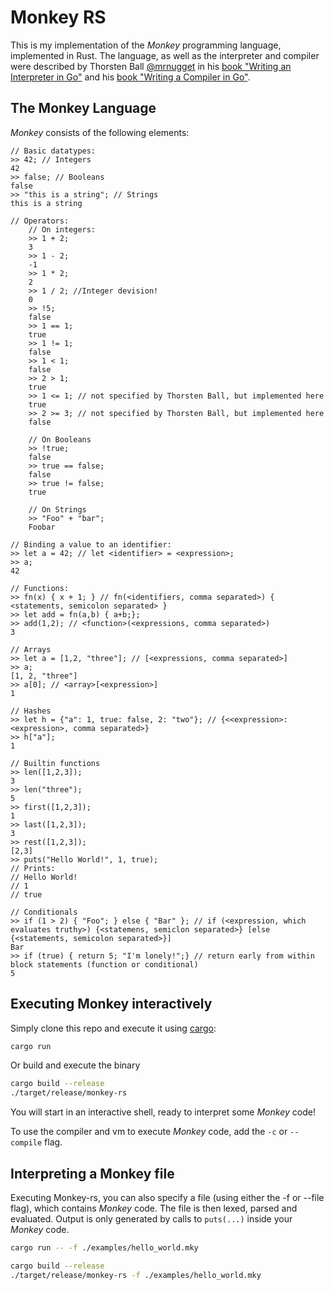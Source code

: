 # Monkey RS

This is my implementation of the _Monkey_ programming language, implemented in Rust.
The language, as well as the interpreter and compiler were described by Thorsten
Ball [@mrnugget](https://github.com/mrnugget)
in his [book "Writing an Interpreter in Go"](https://www.interpreterbook.com) and
his [book "Writing a Compiler in Go"](https://compilerbook.com/).

## The Monkey Language

_Monkey_ consists of the following elements:

```
// Basic datatypes:
>> 42; // Integers
42
>> false; // Booleans 
false
>> "this is a string"; // Strings
this is a string

// Operators:
    // On integers:
    >> 1 + 2;
    3
    >> 1 - 2;
    -1
    >> 1 * 2;
    2
    >> 1 / 2; //Integer devision!
    0
    >> !5; 
    false
    >> 1 == 1;
    true
    >> 1 != 1;
    false
    >> 1 < 1;
    false
    >> 2 > 1;
    true
    >> 1 <= 1; // not specified by Thorsten Ball, but implemented here
    true
    >> 2 >= 3; // not specified by Thorsten Ball, but implemented here
    false
    
    // On Booleans
    >> !true;
    false
    >> true == false;
    false
    >> true != false;
    true
    
    // On Strings
    >> "Foo" + "bar";
    Foobar

// Binding a value to an identifier:
>> let a = 42; // let <identifier> = <expression>;
>> a;
42

// Functions:
>> fn(x) { x + 1; } // fn(<identifiers, comma separated>) { <statements, semicolon separated> }
>> let add = fn(a,b) { a+b;};
>> add(1,2); // <function>(<expressions, comma separated>)
3

// Arrays
>> let a = [1,2, "three"]; // [<expressions, comma separated>]
>> a;
[1, 2, "three"]
>> a[0]; // <array>[<expression>]
1

// Hashes
>> let h = {"a": 1, true: false, 2: "two"}; // {<<expression>:<expression>, comma separated>}
>> h["a"];
1

// Builtin functions
>> len([1,2,3]);
3
>> len("three");
5
>> first([1,2,3]);
1
>> last([1,2,3]);
3
>> rest([1,2,3]);
[2,3]
>> puts("Hello World!", 1, true);
// Prints:
// Hello World!
// 1
// true

// Conditionals
>> if (1 > 2) { "Foo"; } else { "Bar" }; // if (<expression, which evaluates truthy>) {<statemens, semiclon separated>} [else {<statements, semicolon separated>}]
Bar
>> if (true) { return 5; "I'm lonely!";} // return early from within block statements (function or conditional)
5
```

## Executing Monkey interactively

Simply clone this repo and execute it using [cargo](https://www.rust-lang.org/learn/get-started):

```bash
cargo run
```

Or build and execute the binary

```bash
cargo build --release
./target/release/monkey-rs
```

You will start in an interactive shell, ready to interpret some _Monkey_ code!

To use the compiler and vm to execute _Monkey_ code, add the `-c` or `--compile` flag.

## Interpreting a Monkey file

Executing Monkey-rs, you can also specify a file (using either the -f or --file flag), which contains _Monkey_ code.
The file is then lexed, parsed and evaluated.
Output is only generated by calls to `puts(...)` inside your _Monkey_ code.

```bash
cargo run -- -f ./examples/hello_world.mky
```

```bash
cargo build --release
./target/release/monkey-rs -f ./examples/hello_world.mky
```
